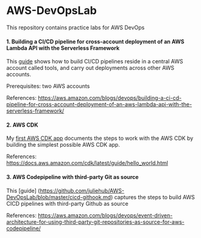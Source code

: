 # AWS-DevOpsLab
This repository contains practice labs for AWS DevOps

#### 1. Building a CI/CD pipeline for cross-account deployment of an AWS Lambda API with the Serverless Framework
This [guide](https://github.com/juliehub/AWS-DevOpsLab/blob/master/cicd-api.md) shows how to build CI/CD pipelines reside in a central AWS account called tools, and carry out deployments across other AWS accounts.

Prerequisites: two AWS accounts

References:
https://aws.amazon.com/blogs/devops/building-a-ci-cd-pipeline-for-cross-account-deployment-of-an-aws-lambda-api-with-the-serverless-framework/

#### 2. AWS CDK
My [first AWS CDK app](https://github.com/juliehub/AWS-DevOpsLab/blob/master/my_first_aws_cdk_app.md) documents the steps to work with the AWS CDK by building the simplest possible AWS CDK app.

References:
https://docs.aws.amazon.com/cdk/latest/guide/hello_world.html

#### 3. AWS Codepipeline with third-party Git as source
This [guide] (https://github.com/juliehub/AWS-DevOpsLab/blob/master/cicd-githook.md) captures the steps to build AWS CICD pipelines with third-party Github as source

References:
https://aws.amazon.com/blogs/devops/event-driven-architecture-for-using-third-party-git-repositories-as-source-for-aws-codepipeline/